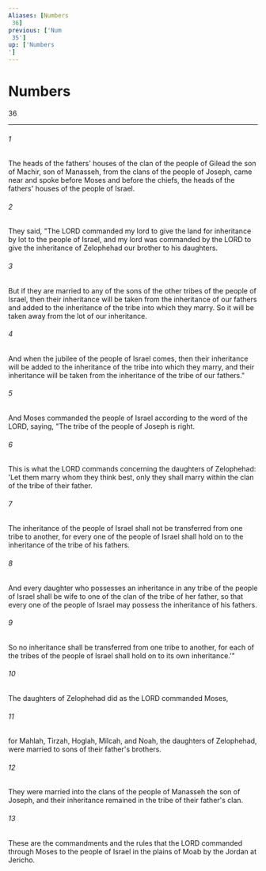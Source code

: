 ```yaml
---
Aliases: [Numbers 36]
previous: ['Num 35']
up: ['Numbers']
---
```

# Numbers 36

***
 

###### 1 
The heads of the fathers' houses of the clan of the people of Gilead the son of Machir, son of Manasseh, from the clans of the people of Joseph, came near and spoke before Moses and before the chiefs, the heads of the fathers' houses of the people of Israel.  

###### 2 
They said, "The LORD commanded my lord to give the land for inheritance by lot to the people of Israel, and my lord was commanded by the LORD to give the inheritance of Zelophehad our brother to his daughters.  

###### 3 
But if they are married to any of the sons of the other tribes of the people of Israel, then their inheritance will be taken from the inheritance of our fathers and added to the inheritance of the tribe into which they marry. So it will be taken away from the lot of our inheritance.  

###### 4 
And when the jubilee of the people of Israel comes, then their inheritance will be added to the inheritance of the tribe into which they marry, and their inheritance will be taken from the inheritance of the tribe of our fathers."  

###### 5 
And Moses commanded the people of Israel according to the word of the LORD, saying, "The tribe of the people of Joseph is right.  

###### 6 
This is what the LORD commands concerning the daughters of Zelophehad: 'Let them marry whom they think best, only they shall marry within the clan of the tribe of their father.  

###### 7 
The inheritance of the people of Israel shall not be transferred from one tribe to another, for every one of the people of Israel shall hold on to the inheritance of the tribe of his fathers.  

###### 8 
And every daughter who possesses an inheritance in any tribe of the people of Israel shall be wife to one of the clan of the tribe of her father, so that every one of the people of Israel may possess the inheritance of his fathers.  

###### 9 
So no inheritance shall be transferred from one tribe to another, for each of the tribes of the people of Israel shall hold on to its own inheritance.'"  

###### 10 
The daughters of Zelophehad did as the LORD commanded Moses,  

###### 11 
for Mahlah, Tirzah, Hoglah, Milcah, and Noah, the daughters of Zelophehad, were married to sons of their father's brothers.  

###### 12 
They were married into the clans of the people of Manasseh the son of Joseph, and their inheritance remained in the tribe of their father's clan.  

###### 13 
These are the commandments and the rules that the LORD commanded through Moses to the people of Israel in the plains of Moab by the Jordan at Jericho.
